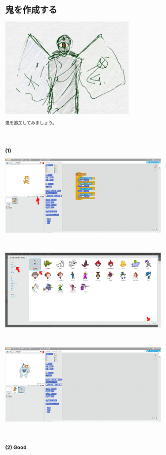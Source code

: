 # 鬼を作成する

![](about.png)

鬼を追加してみましょう。


<br>
<br>

### (1)

![](g001.png)

<br>
<br>

![](g002.png)

<br>
<br>

![](g003.png)

<br>
<br>

### (2) Good


